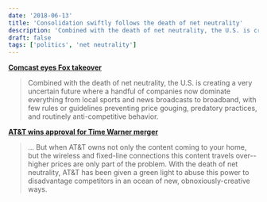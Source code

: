 ```yaml
---
date: '2018-06-13'
title: 'Consolidation swiftly follows the death of net neutrality'
description: 'Combined with the death of net neutrality, the U.S. is creating a very uncertain future where a handful of companies now dominate everything from local sports and news broadcasts to broadband, with few rules or guidelines preventing price gouging, predatory practices, and routinely anti-competitive behavior.'
draft: false
tags: ['politics', 'net neutrality']
---
```


**[Comcast eyes Fox takeover](https://motherboard.vice.com/en_us/article/gyk3xb/comcast-21st-century-fox-merger-net-neutrality)**

> Combined with the death of net neutrality, the U.S. is creating a very uncertain future where a handful of companies now dominate everything from local sports and news broadcasts to broadband, with few rules or guidelines preventing price gouging, predatory practices, and routinely anti-competitive behavior.<!-- excerpt -->

**[AT&T wins approval for Time Warner merger](https://motherboard.vice.com/en_us/article/7xmm5z/att-time-warner-merger-consumer-protection)**

> ... But when AT&T owns not only the content coming to your home, but the wireless and fixed-line connections this content travels over--higher prices are only part of the problem. With the death of net neutrality, AT&T has been given a green light to abuse this power to disadvantage competitors in an ocean of new, obnoxiously-creative ways.
